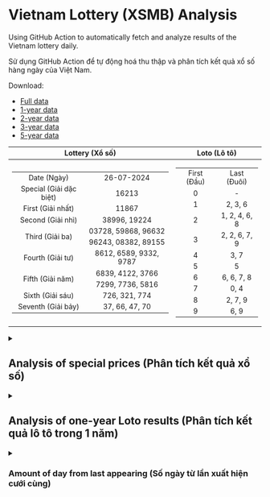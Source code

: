 # Vietnam Lottery (XSMB) Analysis

Using GitHub Action to automatically fetch and analyze results of the Vietnam lottery daily.

Sử dụng GitHub Action để tự động hoá thu thập và phân tích kết quả xổ số hàng ngày của Việt Nam.

Download:

* [Full data](https://raw.githubusercontent.com/khiemdoan/vietnam-lottery-xsmb-analysis/main/results/xsmb.csv)
* [1-year data](https://raw.githubusercontent.com/khiemdoan/vietnam-lottery-xsmb-analysis/main/results/xsmb_1_year.csv)
* [2-year data](https://raw.githubusercontent.com/khiemdoan/vietnam-lottery-xsmb-analysis/main/results/xsmb_2_year.csv)
* [3-year data](https://raw.githubusercontent.com/khiemdoan/vietnam-lottery-xsmb-analysis/main/results/xsmb_3_year.csv)
* [5-year data](https://raw.githubusercontent.com/khiemdoan/vietnam-lottery-xsmb-analysis/main/results/xsmb_5_year.csv)

| Lottery (Xổ số) | Loto (Lô tô) |
| :------------: | :----------: |
| <table><tr><td>Date (Ngày)</td><td>26-07-2024</td></tr><tr><td>Special (Giải dặc biệt)</td><td>16213</td></tr><tr><td>First (Giải nhất)</td><td>11867</td></tr><tr><td>Second (Giải nhì)</td><td>38996, 19224</td></tr><tr><td rowspan="2">Third (Giải ba)</td><td>03728, 59868, 96632</td></tr><tr><td>96243, 08382, 89155</td></tr><tr><td>Fourth (Giải tư)</td><td>8612, 6589, 9332, 9787</td></tr><tr><td rowspan="2">Fifth (Giải năm)</td><td>6839, 4122, 3766</td></tr><tr><td>7299, 7736, 5816</td></tr><tr><td>Sixth (Giải sáu)</td><td>726, 321, 774</td></tr><tr><td>Seventh (Giải bảy)</td><td>37, 66, 47, 70</td></tr></table> | <table><tr><td>First (Đầu)</td><td>Last (Đuôi)</td></tr><tr><td>0</td><td>-</td></tr><tr><td>1</td><td>2, 3, 6</td></tr><tr><td>2</td><td>1, 2, 4, 6, 8</td></tr><tr><td>3</td><td>2, 2, 6, 7, 9</td></tr><tr><td>4</td><td>3, 7</td></tr><tr><td>5</td><td>5</td></tr><tr><td>6</td><td>6, 6, 7, 8</td></tr><tr><td>7</td><td>0, 4</td></tr><tr><td>8</td><td>2, 7, 9</td></tr><tr><td>9</td><td>6, 9</td></tr></table> |

<details>
  <summary><h2>Analysis of special prices (Phân tích kết quả xổ số)</h2></summary>
  <h3>Amount of day from last appearing (Số ngày từ lần xuất hiện cuối cùng)</h3>

  ![Delta](images/special_delta.jpg)

  <h3>Top 10 amount of day from last appearing (Top 10 số lâu chưa xuất hiện)</h3>

  ![Delta top 10](images/special_delta_top_10.jpg)
</details>

<details>
  <summary><h2>Analysis of one-year Loto results (Phân tích kết quả lô tô trong 1 năm)</h2></summary>

  Max: 130. Min: 65.

  Mean: 97.74. Standard deviation: 11.45.

  <h3>Detail (Chi tiết)</h3>

  ![Detail](images/heatmap.jpg)

  <h3>Top 10</h3>

  ![Top 10](images/top-10.jpg)

  <h3>Distribution (Phân bổ)</h3>

  ![Distribution](images/distribution.jpg)
</details>

<details>
  <summary><h3>Amount of day from last appearing (Số ngày từ lần xuất hiện cưới cùng)</h2></summary>

  ![Delta](images/delta.jpg)

  <h3>Top 10 amount of day from last appearing (Top 10 số lâu chưa xuất hiện)</h3>

  ![Delta top 10](images/delta_top_10.jpg)
</details>